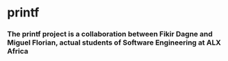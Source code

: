 # printf
### The printf project is a collaboration between Fikir Dagne and Miguel Florian, actual students of Software Engineering at ALX Africa
